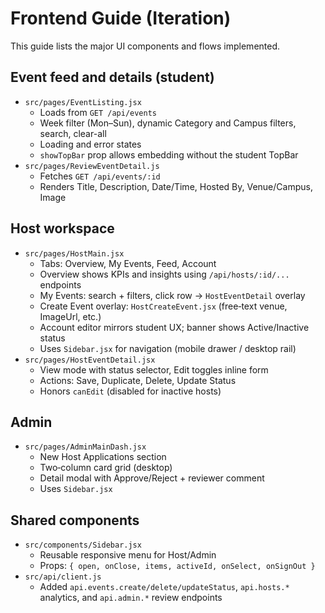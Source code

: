 # Frontend Guide (Iteration)

This guide lists the major UI components and flows implemented.

## Event feed and details (student)
- `src/pages/EventListing.jsx`
  - Loads from `GET /api/events`
  - Week filter (Mon–Sun), dynamic Category and Campus filters, search, clear-all
  - Loading and error states
  - `showTopBar` prop allows embedding without the student TopBar
- `src/pages/ReviewEventDetail.js`
  - Fetches `GET /api/events/:id`
  - Renders Title, Description, Date/Time, Hosted By, Venue/Campus, Image

## Host workspace
- `src/pages/HostMain.jsx`
  - Tabs: Overview, My Events, Feed, Account
  - Overview shows KPIs and insights using `/api/hosts/:id/...` endpoints
  - My Events: search + filters, click row → `HostEventDetail` overlay
  - Create Event overlay: `HostCreateEvent.jsx` (free‑text venue, ImageUrl, etc.)
  - Account editor mirrors student UX; banner shows Active/Inactive status
  - Uses `Sidebar.jsx` for navigation (mobile drawer / desktop rail)
- `src/pages/HostEventDetail.jsx`
  - View mode with status selector, Edit toggles inline form
  - Actions: Save, Duplicate, Delete, Update Status
  - Honors `canEdit` (disabled for inactive hosts)

## Admin
- `src/pages/AdminMainDash.jsx`
  - New Host Applications section
  - Two‑column card grid (desktop)
  - Detail modal with Approve/Reject + reviewer comment
  - Uses `Sidebar.jsx`

## Shared components
- `src/components/Sidebar.jsx`
  - Reusable responsive menu for Host/Admin
  - Props: `{ open, onClose, items, activeId, onSelect, onSignOut }`
- `src/api/client.js`
  - Added `api.events.create/delete/updateStatus`, `api.hosts.*` analytics, and `api.admin.*` review endpoints

